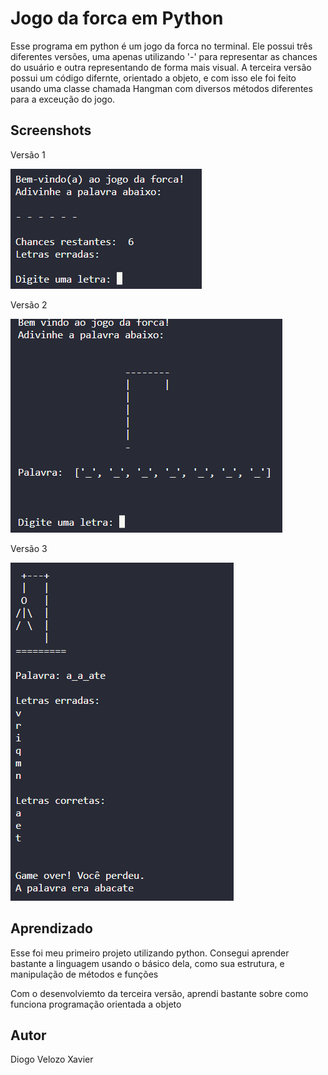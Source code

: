 # Jogo da forca em Python

Esse programa em python é um jogo da forca no terminal.
Ele possui três diferentes versões, uma apenas utilizando '-' para representar as chances do usuário e outra representando de forma mais visual.
A terceira versão possui um código difernte, orientado a objeto, e com isso ele foi feito usando uma classe chamada Hangman com diversos métodos diferentes para a exceução do jogo.
## Screenshots

Versão 1

![](./Img/Versao1.png)

Versão 2

![](./Img/Versao2.png)

Versão 3

![](./Img/versao3.png)
## Aprendizado

Esse foi meu primeiro projeto utilizando python.
Consegui aprender bastante a linguagem usando o básico dela, como sua estrutura, e manipulação de métodos e funções

Com o desenvolviemto da terceira versão, aprendi bastante sobre como funciona programação orientada a objeto

## Autor
Diogo Velozo Xavier
